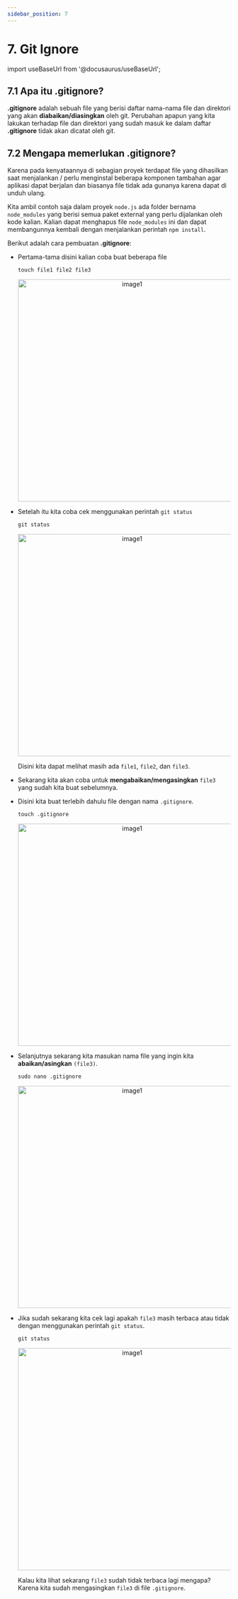 ```yaml
---
sidebar_position: 7
---
```


# 7. Git Ignore

import useBaseUrl from '@docusaurus/useBaseUrl';

## 7.1 Apa itu .gitignore?

**.gitignore** adalah sebuah file yang berisi daftar nama-nama file dan direktori yang akan **diabaikan/diasingkan** oleh git. Perubahan apapun yang kita lakukan terhadap file dan direktori yang sudah masuk ke dalam daftar **.gitignore** tidak akan dicatat oleh git.

## 7.2 Mengapa memerlukan .gitignore?

Karena pada kenyataannya di sebagian proyek terdapat file yang dihasilkan saat menjalankan / perlu menginstal beberapa komponen tambahan agar aplikasi dapat berjalan dan biasanya file tidak ada gunanya karena dapat di unduh ulang.

Kita ambil contoh saja dalam proyek `node.js` ada folder bernama `node_modules` yang berisi semua paket external yang perlu dijalankan oleh kode kalian. Kalian dapat menghapus file `node_modules` ini dan dapat membangunnya kembali dengan menjalankan perintah `npm install`.

Berikut adalah cara pembuatan **.gitignore**:

- Pertama-tama disini kalian coba buat beberapa file

  ```shell
  touch file1 file2 file3
  ```

  <center>
  <img alt="image1" src={useBaseUrl('img/docs/git11.png')} height="500px"/>
  </center>

- Setelah itu kita coba cek menggunakan perintah `git status`

  ```shell
  git status
  ```

  <center>
  <img alt="image1" src={useBaseUrl('img/docs/git12.png')} height="500px"/>
  </center>

  Disini kita dapat melihat masih ada `file1`, `file2`, dan `file3`.

- Sekarang kita akan coba untuk **mengabaikan/mengasingkan** `file3` yang sudah kita buat sebelumnya.
- Disini kita buat terlebih dahulu file dengan nama `.gitignore`.

  ```shell
  touch .gitignore
  ```

  <center>
  <img alt="image1" src={useBaseUrl('img/docs/git13.png')} height="500px"/>
  </center>

- Selanjutnya sekarang kita masukan nama file yang ingin kita **abaikan/asingkan** `(file3)`.

  ```shell
  sudo nano .gitignore
  ```

  <center>
  <img alt="image1" src={useBaseUrl('img/docs/git14.png')} height="500px"/>
  </center>

- Jika sudah sekarang kita cek lagi apakah `file3` masih terbaca atau tidak dengan menggunakan perintah `git status`.

  ```shell
  git status
  ```

  <center>
  <img alt="image1" src={useBaseUrl('img/docs/git15.png')} height="500px"/>
  </center>

  Kalau kita lihat sekarang `file3` sudah tidak terbaca lagi mengapa? Karena kita sudah mengasingkan `file3` di file `.gitignore`.

